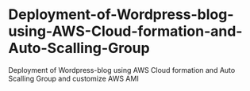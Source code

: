 # Deployment-of-Wordpress-blog-using-AWS-Cloud-formation-and-Auto-Scalling-Group
Deployment of Wordpress-blog using AWS Cloud formation and Auto Scalling Group and customize AWS AMI
